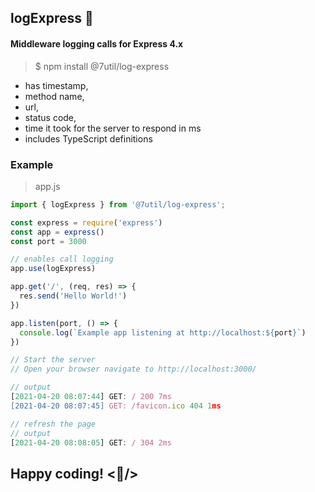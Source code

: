 ## logExpress :steam_locomotive:
#### Middleware logging calls for Express 4.x 

> $ npm install @7util/log-express

* has timestamp,
* method name,
* url,
* status code,
* time it took for the server to respond in ms
* includes TypeScript definitions

### Example

> app.js 
```javascript
import { logExpress } from '@7util/log-express';

const express = require('express')
const app = express()
const port = 3000

// enables call logging 
app.use(logExpress)

app.get('/', (req, res) => {
  res.send('Hello World!')
})

app.listen(port, () => {
  console.log(`Example app listening at http://localhost:${port}`)
})

// Start the server
// Open your browser navigate to http://localhost:3000/

// output
[2021-04-20 08:07:44] GET: / 200 7ms
[2021-04-20 08:07:45] GET: /favicon.ico 404 1ms

// refresh the page
// output
[2021-04-20 08:08:05] GET: / 304 2ms
```

## Happy coding!  <:beer:/>


